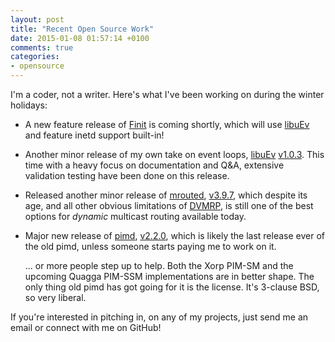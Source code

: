 ```yaml
---
layout: post
title: "Recent Open Source Work"
date: 2015-01-08 01:57:14 +0100
comments: true
categories:
- opensource
---
```


I'm a coder, not a writer.  Here's what I've been working on during the
winter holidays:

* A new feature release of [Finit](/finit.html) is coming shortly, which
  will use [libuEv](https://github.com/troglobit/libuev) and feature
  inetd support built-in!
* Another minor release of my own take on event loops,
  [libuEv](https://github.com/troglobit/libuev)
  [v1.0.3](https://github.com/troglobit/libuev/releases/tag/v1.0.3).
  This time with a heavy focus on documentation and Q&A, extensive
  validation testing have been done on this release.
* Released another minor release of [mrouted](/mrouted.html),
  [v3.9.7](https://github.com/troglobit/mrouted/releases/tag/3.9.7),
  which despite its age, and all other obvious limitations of
  [DVMRP](http://en.wikipedia.org/wiki/Distance_Vector_Multicast_Routing_Protocol),
  is still one of the best options for *dynamic* multicast routing
  available today.
* Major new release of [pimd](/pimd.html),
  [v2.2.0](https://github.com/troglobit/pimd/releases/tag/2.2.0), which
  is likely the last release ever of the old pimd, unless someone starts
  paying me to work on it.

  ... or more people step up to help.  Both the Xorp PIM-SM and the
  upcoming Quagga PIM-SSM implementations are in better shape.  The only
  thing old pimd has got going for it is the license.  It's 3-clause
  BSD, so very liberal.

If you're interested in pitching in, on any of my projects, just send me
an email or connect with me on GitHub!

